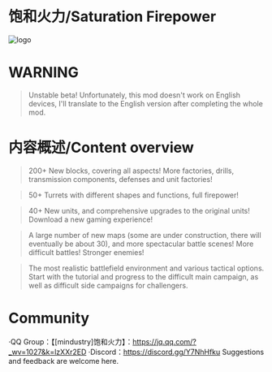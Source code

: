 # 饱和火力/Saturation Firepower
![logo](https://github.com/RA2EXE/Saturation-Firepower/assets/119042209/e39d7de5-09ea-4fd6-b815-674141e0557c)

# WARNING
>Unstable beta! 
Unfortunately, this mod doesn't work on English devices, I'll translate to the English version after completing the whole mod.

# 内容概述/Content overview
>200+ New blocks, covering all aspects! More factories, drills, transmission components, defenses and unit factories!

>50+ Turrets with different shapes and functions, full firepower!

>40+ New units, and comprehensive upgrades to the original units! Download a new gaming experience!

>A large number of new maps (some are under construction, there will eventually be about 30), and more spectacular battle scenes! More difficult battles! Stronger enemies!

>The most realistic battlefield environment and various tactical options. Start with the tutorial and progress to the difficult main campaign, as well as difficult side campaigns for challengers.

# Community
·QQ Group：【[mindustry]饱和火力】：https://jq.qq.com/?_wv=1027&k=lzXXr2ED
·Discord：https://discord.gg/Y7NhHfku
Suggestions and feedback are welcome here.
